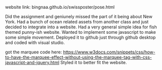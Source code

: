 website link: bingnaa.github.io/swissposter/pose.html

Did the assignment and geniunely missed the part of it being about New York. Had a bunch of ocean related assets from another class and just decided to integrate into a website. Had a very general simple idea for fish themed punny-ish website. Wanted to implement some javascript to make some simple movement. Deployed it to github just through github desktop and coded with visual studio.

got the marquee code here: https://www.w3docs.com/snippets/css/how-to-have-the-marquee-effect-without-using-the-marquee-tag-with-css-javascript-and-jquery.html
Styled it to better fit the website.
